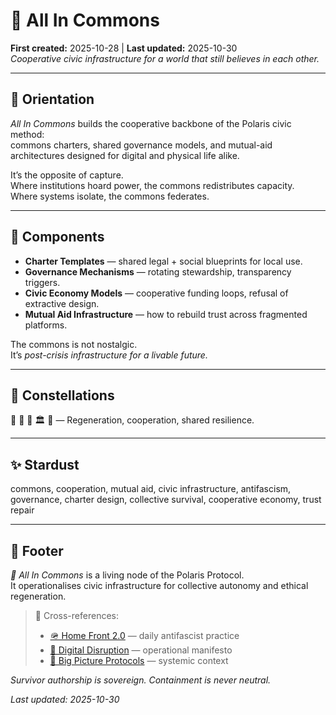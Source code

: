 # 🐝 All In Commons  
**First created:** 2025-10-28 | **Last updated:** 2025-10-30  
*Cooperative civic infrastructure for a world that still believes in each other.*

---

## 🧭 Orientation  
*All In Commons* builds the cooperative backbone of the Polaris civic method:  
commons charters, shared governance models, and mutual-aid architectures designed for digital and physical life alike.  

It’s the opposite of capture.  
Where institutions hoard power, the commons redistributes capacity.  
Where systems isolate, the commons federates.

---

## 🧩 Components  
- **Charter Templates** — shared legal + social blueprints for local use.  
- **Governance Mechanisms** — rotating stewardship, transparency triggers.  
- **Civic Economy Models** — cooperative funding loops, refusal of extractive design.  
- **Mutual Aid Infrastructure** — how to rebuild trust across fragmented platforms.  

The commons is not nostalgic.  
It’s *post-crisis infrastructure for a livable future.*

---

## 🌌 Constellations  
🐝 🌿 🪺 🏛️ 🧿 — Regeneration, cooperation, shared resilience.

---

## ✨ Stardust  
commons, cooperation, mutual aid, civic infrastructure, antifascism, governance, charter design, collective survival, cooperative economy, trust repair

---

## 🏮 Footer  

*🐝 All In Commons* is a living node of the Polaris Protocol.  
It operationalises civic infrastructure for collective autonomy and ethical regeneration.

> 📡 Cross-references:
> 
> - [🪖 Home Front 2.0](../🪖_Home_Front_2.0/README.md) — daily antifascist practice  
> - [🦆 Digital Disruption](../README.md) — operational manifesto  
> - [🧠 Big Picture Protocols](../../Disruption_Kit/Big_Picture_Protocols/) — systemic context  

*Survivor authorship is sovereign. Containment is never neutral.*

_Last updated: 2025-10-30_
